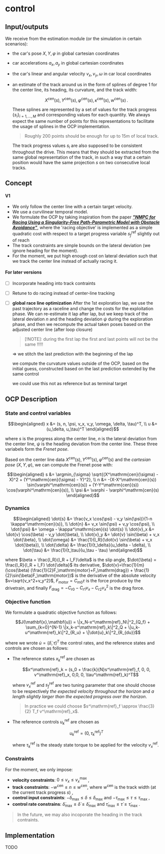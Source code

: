 # control

## Input/outputs

We receive from the estimation module (or the simulation in certain scenarios):

- the car's pose $X,Y,\varphi$ in global cartesian coordinates
- car accelerations $a_x,a_y$ in global cartesian coordinates
- the car's linear and angular velocity $v_x,v_y,\omega$ in car local
  coordinates
- an estimate of the track around us in the form of splines of degree 1 for the
  center line, its heading, its curvature, and the track width:

  ```math
  X^\mathrm{cen}(s),Y^\mathrm{cen}(s),\varphi^\mathrm{cen}(s),\kappa^\mathrm{cen}(s),w^\mathrm{cen}(s)\,.
  ```

  These splines are represented by a set of values for the track progress
  $\{s_i\}_{i=1,\dots,M}$ and corresponding values for each quantity. We always
  expect the same number of points for this representations to facilitate the
  usage of splines in the OCP implementation.

  > Roughly 200 points should be enough for up to 15m of local track.

  The track progress values $s_i$ are also supposed to be consistent throughout
  the drive. This means that they should be extracted from the same global
  representation of the track, in such a way that a certain position would have
  the same projection $s$ on two consecutive local tracks.

## Concept

#### V1

- We only follow the center line with a certain target velocity.
- We use a curvilinear temporal model.
- We formulate the OCP by taking inspiration from the paper [**_"NMPC for
  Racing Using a Singularity-Free Path-Parametric Model with Obstacle
  Avoidance"_**](https://www.sciencedirect.com/science/article/pii/S2405896320317845),
  where the 'racing objective' is implemented as a simple quadratic cost with
  respect to a target progress variable $s^\mathrm{ref}_f$ slightly out of reach
- The track constraints are simple bounds on the lateral deviation (we ignore
  heading for the moment).
- For the moment, we put high enough cost on lateral deviation such that we
  track the center line instead of actually racing it.

#### For later versions

- [ ] Incorporate heading into track contraints
- [ ] Retune to do racing instead of center-line tracking
- [ ] **global race line optimization**
      After the 1st exploration lap, we use the past trajectory as a raceline and change the costs for the exploitation phase. We can re-estimate it lap after lap, but
      we keep track of the lateral deviation $n$ and the heading deviation $\psi$ during the exploration phase, and then we recompute the actual taken poses based on the adjusted center line (after loop closure)

    > [!NOTE]: during the first lap the first and last points will not be the same !!!!!

    ⇒ we stitch the last prediction with the beginning of the lap

    we compute the curvature values outside of the OCP, based on the initial guess, constructed based on the last prediction extended by the same control

    we could use this not as reference but as terminal target

## OCP Description

### State and control variables

```math
\begin{aligned}
x &= (s, n, \psi, v_x, v_y, \omega, \delta, \tau)^T, \\
u &= (u_\delta, u_\tau)^T
\end{aligned}
```

where $s$ is the progress along the center line, $n$ is the lateral deviation from the center line, $\psi$ is the heading deviation from the center line.
These three variabels form the _Frenet pose_.

Based on the center line data $X^\mathrm{cen}(s), Y^\mathrm{cen}(s), \varphi^\mathrm{cen}(s)$ and the _cartesian pose_ $(X, Y, \varphi)$, we can compute the
Frenet pose with:

```math
\begin{aligned}
s &= \argmin_{\sigma} \sqrt{(X^\mathrm{cen}(\sigma) - X)^2 + (Y^\mathrm{cen}(\sigma) - Y)^2}, \\
n &= -(X-X^\mathrm{cen}(s)) \sin(\varphi^\mathrm{cen}(s)) + (Y-Y^\mathrm{cen}(s)) \cos(\varphi^\mathrm{cen}(s)), \\
\psi &= \varphi - \varphi^\mathrm{cen}(s)
\end{aligned}
```

### Dynamics

```math
\begin{aligned}
\dot{s} &= \frac{v_x \cos(\psi) - v_y \sin(\psi)}{1-n \kappa^\mathrm{cen}(s)}, \\
\dot{n} &= v_x \sin(\psi) + v_y \cos(\psi), \\
\dot{\psi} &= \omega - \kappa^\mathrm{cen}(s) \dot{s} \\
\dot{v}_x &= \dot{v} \cos(\beta) - v_y \dot{\beta}, \\
\dot{v}_y &= \dot{v} \sin(\beta) + v_x \dot{\beta}, \\
\dot{\omega} &= \frac{1}{l_R}(\dot{v} \sin(\beta) + v_x \dot{\beta}), \\
\dot{\delta} &= \frac{1}{t_\delta}(u_\delta - \delta), \\
\dot{\tau} &= \frac{1}{t_\tau}(u_\tau - \tau)
\end{aligned}
```

where $\beta = \frac{l_R}{l_R + l_F}\delta$ is the slip angle, $\dot{\beta} = \frac{l_R}{l_R + l_F} \dot{\delta}$ its derivative,
$\dot{v}=\frac{1}{m}(\cos(\beta) (\frac{1}{2}F_\mathrm{motor}+F_\mathrm{drag}) + \frac{1}{2}\sin(\beta)F_\mathrm{motor})$ is the
derivative of the absolute velocity $v=\sqrt{v_x^2+v_y^2}$, $F_\mathrm{motor}=C_\mathrm{m0}\tau$ is the force produce by the drivetrain,
and finally $F_\mathrm{drag}=-C_\mathrm{r0} - C_\mathrm{r1} v_x - C_\mathrm{r2} v_x^2$ is the drag force.

### Objective function

We formulate a quadratic objective function as follows:

```math
J(\mathbf{x},\mathbf{u}) = \|x_N-x^\mathrm{ref}_N\|^2_{Q_f} + \sum_{k=0}^{N-1} \|x_k-x^\mathrm{ref}_k\|^2_Q + \|u_k-u^\mathrm{ref}_k\|^2_{R_u} + \|\dot{u}_k\|^2_{R_{du}}
```

where we wrote $\dot{u}=(\dot{\delta}, \dot{\tau})^T$ the control rates, and the reference states and controls are chosen as follows:

- The reference states $x^\mathrm{ref}_k$ are chosen as

  ```math
  x^\mathrm{ref}_k = (s_0 + \frac{k}{N}s^\mathrm{ref}_f, 0, 0, v^\mathrm{ref}_x, 0,0, 0, \tau^\mathrm{ref}_k)^T
  ```

  where $v^\mathrm{ref}_x$ and $s^\mathrm{ref}_f$ are two tuning parameter that
  one should choose to be respectively _the expected velocity throughout the
  horizon_ and _a length slightly larger than the expected progress over the
  horizon_.

  > In practice we could choose $s^\mathrm{ref}_f \approx \frac{3}{2} T_f
  > v^\mathrm{ref}_x$.

- The reference controls $u^\mathrm{ref}_k$ are chosen as

  ```math
  u^\mathrm{ref}_k = (0, \tau^\mathrm{ref}_k)^T
  ```

  where $\tau^\mathrm{ref}_k$ is the steady state torque to be applied for the
  velocity $v^\mathrm{ref}_x$.

### Constraints

For the moment, we only impose:

- **velocity constraints**: $0 \leq v_x \leq v^\mathrm{max}_x$ ,
- **track constraints**: $-w^{\mathrm{cen}} \leq n \leq w^{\mathrm{cen}}$, where $w^{\mathrm{cen}}$ is the track width (at the current track progress $s$) ,
- **control input constraints**: $-\delta_\mathrm{max} \leq \delta \leq \delta_\mathrm{max}$ and $-\tau_\mathrm{max} \leq \tau \leq \tau_\mathrm{max}$ ,
- **control rate constrains**: $\dot{\delta}_\mathrm{max} \leq \dot{\delta} \leq \dot{\delta}_\mathrm{max}$ and $\dot{\tau}_\mathrm{max} \leq \dot{\tau} \leq \dot{\tau}_\mathrm{max}$ .

> In the future, we may also incoporate the heading in the track contraints.

## Implementation

TODO